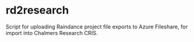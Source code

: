 # rd2research
Script for uploading Raindance project file exports to Azure Fileshare, for import into Chalmers Research CRIS.
